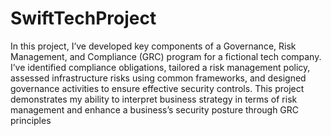 # SwiftTechProject
In this project, I’ve developed key components of a Governance, Risk Management, and Compliance (GRC) program for a fictional tech company. I’ve identified compliance obligations, tailored a risk management policy, assessed infrastructure risks using common frameworks, and designed governance activities to ensure effective security controls. This project demonstrates my ability to interpret business strategy in terms of risk management and enhance a business’s security posture through GRC principles
